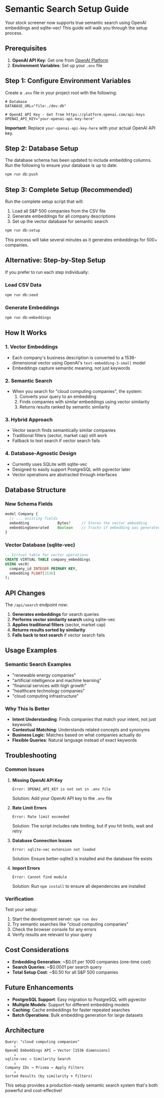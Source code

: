 # Semantic Search Setup Guide

Your stock screener now supports true semantic search using OpenAI embeddings and sqlite-vec! This guide will walk you through the setup process.

## Prerequisites

1. **OpenAI API Key**: Get one from [OpenAI Platform](https://platform.openai.com/api-keys)
2. **Environment Variables**: Set up your `.env` file

## Step 1: Configure Environment Variables

Create a `.env` file in your project root with the following:

```env
# Database
DATABASE_URL="file:./dev.db"

# OpenAI API Key - Get from https://platform.openai.com/api-keys
OPENAI_API_KEY="your-openai-api-key-here"
```

**Important**: Replace `your-openai-api-key-here` with your actual OpenAI API key.

## Step 2: Database Setup

The database schema has been updated to include embedding columns. Run the following to ensure your database is up to date:

```bash
npm run db:push
```

## Step 3: Complete Setup (Recommended)

Run the complete setup script that will:
1. Load all S&P 500 companies from the CSV file
2. Generate embeddings for all company descriptions
3. Set up the vector database for semantic search

```bash
npm run db:setup
```

This process will take several minutes as it generates embeddings for 500+ companies.

## Alternative: Step-by-Step Setup

If you prefer to run each step individually:

### Load CSV Data
```bash
npm run db:seed
```

### Generate Embeddings
```bash
npm run db:embeddings
```

## How It Works

### 1. **Vector Embeddings**
- Each company's business description is converted to a 1536-dimensional vector using OpenAI's `text-embedding-3-small` model
- Embeddings capture semantic meaning, not just keywords

### 2. **Semantic Search**
- When you search for "cloud computing companies", the system:
  1. Converts your query to an embedding
  2. Finds companies with similar embeddings using vector similarity
  3. Returns results ranked by semantic similarity

### 3. **Hybrid Approach**
- Vector search finds semantically similar companies
- Traditional filters (sector, market cap) still work
- Fallback to text search if vector search fails

### 4. **Database-Agnostic Design**
- Currently uses SQLite with sqlite-vec
- Designed to easily support PostgreSQL with pgvector later
- Vector operations are abstracted through interfaces

## Database Structure

### New Schema Fields
```typescript
model Company {
  // ... existing fields
  embedding             Bytes?     // Stores the vector embedding
  embeddingGenerated    Boolean    // Tracks if embedding was generated
}
```

### Vector Database (sqlite-vec)
```sql
-- Virtual table for vector operations
CREATE VIRTUAL TABLE company_embeddings 
USING vec0(
  company_id INTEGER PRIMARY KEY,
  embedding FLOAT[1536]
);
```

## API Changes

The `/api/search` endpoint now:
1. **Generates embeddings** for search queries
2. **Performs vector similarity search** using sqlite-vec
3. **Applies traditional filters** (sector, market cap)
4. **Returns results sorted by similarity**
5. **Falls back to text search** if vector search fails

## Usage Examples

### Semantic Search Examples
- "renewable energy companies"
- "artificial intelligence and machine learning"
- "financial services with high growth"
- "healthcare technology companies"
- "cloud computing infrastructure"

### Why This Is Better
- **Intent Understanding**: Finds companies that match your intent, not just keywords
- **Contextual Matching**: Understands related concepts and synonyms
- **Business Logic**: Matches based on what companies actually do
- **Flexible Queries**: Natural language instead of exact keywords

## Troubleshooting

### Common Issues

1. **Missing OpenAI API Key**
   ```
   Error: OPENAI_API_KEY is not set in .env file
   ```
   Solution: Add your OpenAI API key to the `.env` file

2. **Rate Limit Errors**
   ```
   Error: Rate limit exceeded
   ```
   Solution: The script includes rate limiting, but if you hit limits, wait and retry

3. **Database Connection Issues**
   ```
   Error: sqlite-vec extension not loaded
   ```
   Solution: Ensure better-sqlite3 is installed and the database file exists

4. **Import Errors**
   ```
   Error: Cannot find module
   ```
   Solution: Run `npm install` to ensure all dependencies are installed

### Verification

Test your setup:
1. Start the development server: `npm run dev`
2. Try semantic searches like "cloud computing companies"
3. Check the browser console for any errors
4. Verify results are relevant to your query

## Cost Considerations

- **Embedding Generation**: ~$0.01 per 1000 companies (one-time cost)
- **Search Queries**: ~$0.0001 per search query
- **Total Setup Cost**: ~$0.50 for all S&P 500 companies

## Future Enhancements

- **PostgreSQL Support**: Easy migration to PostgreSQL with pgvector
- **Multiple Models**: Support for different embedding models
- **Caching**: Cache embeddings for faster repeated searches
- **Batch Operations**: Bulk embedding generation for large datasets

## Architecture

```
Query: "cloud computing companies"
    ↓
OpenAI Embeddings API → Vector [1536 dimensions]
    ↓
sqlite-vec → Similarity Search
    ↓
Company IDs → Prisma → Apply Filters
    ↓
Sorted Results (by similarity + filters)
```

This setup provides a production-ready semantic search system that's both powerful and cost-effective! 